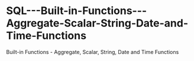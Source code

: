 # SQL---Built-in-Functions---Aggregate-Scalar-String-Date-and-Time-Functions
Built-in Functions - Aggregate, Scalar, String, Date and Time Functions
